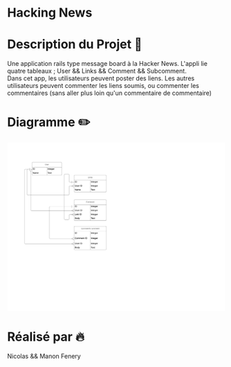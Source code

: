 # Hacking News

# Description du Projet :pushpin:

Une application rails type message board à la Hacker News. L'appli lie quatre tableaux ; User && Links && Comment && Subcomment.\
Dans cet app, les utilisateurs peuvent poster des liens. Les autres utilisateurs peuvent commenter les liens soumis, ou commenter les commentaires (sans aller plus loin qu'un commentaire de commentaire)

# Diagramme :pencil2:

![alt text](https://github.com/NicolasFenery/The-Hacking-News-App-Rails/blob/master/The%20Hacking%20News%20ERD.jpeg)


# Réalisé par :fire:

Nicolas && Manon Fenery
